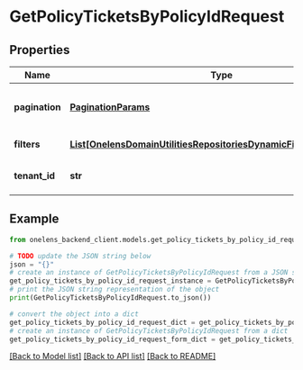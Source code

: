 # GetPolicyTicketsByPolicyIdRequest


## Properties

Name | Type | Description | Notes
------------ | ------------- | ------------- | -------------
**pagination** | [**PaginationParams**](PaginationParams.md) | Pagination parameters for the request. | [optional] 
**filters** | [**List[OnelensDomainUtilitiesRepositoriesDynamicFiltersFilterCriteria]**](OnelensDomainUtilitiesRepositoriesDynamicFiltersFilterCriteria.md) | Filters to be applied | 
**tenant_id** | **str** | The unique identifier of the tenant | 

## Example

```python
from onelens_backend_client.models.get_policy_tickets_by_policy_id_request import GetPolicyTicketsByPolicyIdRequest

# TODO update the JSON string below
json = "{}"
# create an instance of GetPolicyTicketsByPolicyIdRequest from a JSON string
get_policy_tickets_by_policy_id_request_instance = GetPolicyTicketsByPolicyIdRequest.from_json(json)
# print the JSON string representation of the object
print(GetPolicyTicketsByPolicyIdRequest.to_json())

# convert the object into a dict
get_policy_tickets_by_policy_id_request_dict = get_policy_tickets_by_policy_id_request_instance.to_dict()
# create an instance of GetPolicyTicketsByPolicyIdRequest from a dict
get_policy_tickets_by_policy_id_request_form_dict = get_policy_tickets_by_policy_id_request.from_dict(get_policy_tickets_by_policy_id_request_dict)
```
[[Back to Model list]](../README.md#documentation-for-models) [[Back to API list]](../README.md#documentation-for-api-endpoints) [[Back to README]](../README.md)


